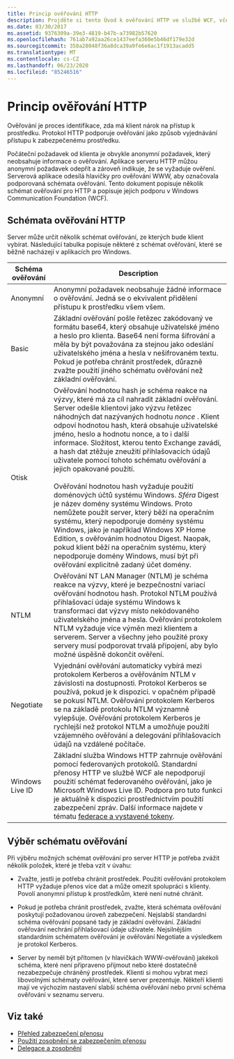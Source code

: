 ```yaml
---
title: Princip ověřování HTTP
description: Projděte si tento Úvod k ověřování HTTP ve službě WCF, včetně schémat ověřování HTTP a výběr schématu ověřování.
ms.date: 03/30/2017
ms.assetid: 9376309a-39e3-4819-b47b-a73982b57620
ms.openlocfilehash: 761ab7a92aa26ce1437eefa360e5b46df179e32d
ms.sourcegitcommit: 358a28048f36a8dca39a9fe6e6ac1f1913acadd5
ms.translationtype: MT
ms.contentlocale: cs-CZ
ms.lasthandoff: 06/23/2020
ms.locfileid: "85246516"
---
```

# <a name="understanding-http-authentication"></a>Princip ověřování HTTP
Ověřování je proces identifikace, zda má klient nárok na přístup k prostředku. Protokol HTTP podporuje ověřování jako způsob vyjednávání přístupu k zabezpečenému prostředku.  
  
 Počáteční požadavek od klienta je obvykle anonymní požadavek, který neobsahuje informace o ověřování. Aplikace serveru HTTP můžou anonymní požadavek odepřít a zároveň indikuje, že se vyžaduje ověření. Serverová aplikace odesílá hlavičky pro ověřování WWW, aby označovala podporovaná schémata ověřování. Tento dokument popisuje několik schémat ověřování pro HTTP a popisuje jejich podporu v Windows Communication Foundation (WCF).  
  
## <a name="http-authentication-schemes"></a>Schémata ověřování HTTP  
 Server může určit několik schémat ověřování, ze kterých bude klient vybírat. Následující tabulka popisuje některé z schémat ověřování, které se běžně nacházejí v aplikacích pro Windows.  
  
|Schéma ověřování|Description|  
|---------------------------|-----------------|  
|Anonymní|Anonymní požadavek neobsahuje žádné informace o ověřování. Jedná se o ekvivalent přidělení přístupu k prostředku všem všem.|  
|Basic|Základní ověřování pošle řetězec zakódovaný ve formátu base64, který obsahuje uživatelské jméno a heslo pro klienta. Base64 není forma šifrování a měla by být považována za stejnou jako odeslání uživatelského jména a hesla v nešifrovaném textu. Pokud je potřeba chránit prostředek, důrazně zvažte použití jiného schématu ověřování než základní ověřování.|  
|Otisk|Ověřování hodnotou hash je schéma reakce na výzvy, které má za cíl nahradit základní ověřování. Server odešle klientovi jako výzvu řetězec náhodných dat nazývaných hodnotu *nonce* . Klient odpoví hodnotou hash, která obsahuje uživatelské jméno, heslo a hodnotu nonce, a to i další informace. Složitost, kterou tento Exchange zavádí, a hash dat ztěžuje zneužití přihlašovacích údajů uživatele pomocí tohoto schématu ověřování a jejich opakované použití.<br /><br /> Ověřování hodnotou hash vyžaduje použití doménových účtů systému Windows. *Sféra* Digest je název domény systému Windows. Proto nemůžete použít server, který běží na operačním systému, který nepodporuje domény systému Windows, jako je například Windows XP Home Edition, s ověřováním hodnotou Digest. Naopak, pokud klient běží na operačním systému, který nepodporuje domény Windows, musí být při ověřování explicitně zadaný účet domény.|  
|NTLM|Ověřování NT LAN Manager (NTLM) je schéma reakce na výzvy, které je bezpečnostní variací ověřování hodnotou hash. Protokol NTLM používá přihlašovací údaje systému Windows k transformaci dat výzvy místo nekódovaného uživatelského jména a hesla. Ověřování protokolem NTLM vyžaduje více výměn mezi klientem a serverem. Server a všechny jeho použité proxy servery musí podporovat trvalá připojení, aby bylo možné úspěšně dokončit ověření.|  
|Negotiate|Vyjednání ověřování automaticky vybírá mezi protokolem Kerberos a ověřováním NTLM v závislosti na dostupnosti. Protokol Kerberos se používá, pokud je k dispozici. v opačném případě se pokusí NTLM. Ověřování protokolem Kerberos se na základě protokolu NTLM významně vylepšuje. Ověřování protokolem Kerberos je rychlejší než protokol NTLM a umožňuje použití vzájemného ověřování a delegování přihlašovacích údajů na vzdálené počítače.|  
|Windows Live ID|Základní služba Windows HTTP zahrnuje ověřování pomocí federovaných protokolů. Standardní přenosy HTTP ve službě WCF ale nepodporují použití schémat federovaného ověřování, jako je Microsoft Windows Live ID. Podpora pro tuto funkci je aktuálně k dispozici prostřednictvím použití zabezpečení zpráv. Další informace najdete v tématu [federace a vystavené tokeny](federation-and-issued-tokens.md).|  
  
## <a name="choosing-an-authentication-scheme"></a>Výběr schématu ověřování  
 Při výběru možných schémat ověřování pro server HTTP je potřeba zvážit několik položek, které je třeba vzít v úvahu:  
  
- Zvažte, jestli je potřeba chránit prostředek. Použití ověřování protokolem HTTP vyžaduje přenos více dat a může omezit spolupráci s klienty. Povolí anonymní přístup k prostředkům, které není nutné chránit.  
  
- Pokud je potřeba chránit prostředek, zvažte, která schémata ověřování poskytují požadovanou úroveň zabezpečení. Nejslabší standardní schéma ověřování popsané tady je základní ověřování. Základní ověřování nechrání přihlašovací údaje uživatele. Nejsilnějším standardním schématem ověřování je ověřování Negotiate a výsledkem je protokol Kerberos.  
  
- Server by neměl být přítomen (v hlavičkách WWW-ověřování) jakékoli schéma, které není připraveno přijmout nebo které dostatečně nezabezpečuje chráněný prostředek. Klienti si mohou vybrat mezi libovolnými schématy ověřování, které server prezentuje. Někteří klienti mají ve výchozím nastavení slabší schéma ověřování nebo první schéma ověřování v seznamu serveru.  
  
## <a name="see-also"></a>Viz také

- [Přehled zabezpečení přenosu](transport-security-overview.md)
- [Použití zosobnění se zabezpečením přenosu](using-impersonation-with-transport-security.md)
- [Delegace a zosobnění](delegation-and-impersonation-with-wcf.md)
